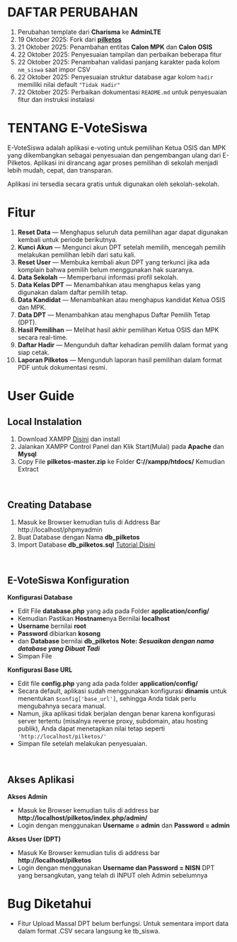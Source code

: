 # DAFTAR PERUBAHAN
<ol>
  <li>Perubahan template dari <b>Charisma</b> ke <b>AdminLTE</b></li>
  <li>19 Oktober 2025: Fork dari <b><a href="https://github.com/fpls-software/pilketos">pilketos</a></b> </li>
  <li>21 Oktober 2025: Penambahan entitas <b>Calon MPK</b> dan <b>Calon OSIS</b></li>
  <li>22 Oktober 2025: Penyesuaian tampilan dan perbaikan beberapa fitur</li>
  <li>22 Oktober 2025: Penambahan validasi panjang karakter pada kolom <code>nm_siswa</code> saat impor CSV</li>
  <li>22 Oktober 2025: Penyesuaian struktur database agar kolom <code>hadir</code> memiliki nilai default <code>"Tidak Hadir"</code></li>
  <li>22 Oktober 2025: Perbaikan dokumentasi <code>README.md</code> untuk penyesuaian fitur dan instruksi instalasi</li>
</ol>


# TENTANG E-VoteSiswa
E-VoteSiswa adalah aplikasi e-voting untuk pemilihan Ketua OSIS dan MPK yang dikembangkan sebagai penyesuaian dan pengembangan ulang dari E-Pilketos. Aplikasi ini dirancang agar proses pemilihan di sekolah menjadi lebih mudah, cepat, dan transparan.

Aplikasi ini tersedia secara gratis untuk digunakan oleh sekolah-sekolah. 

# Fitur
<ol>
  <li><b>Reset Data</b> — Menghapus seluruh data pemilihan agar dapat digunakan kembali untuk periode berikutnya.</li>
  <li><b>Kunci Akun</b> — Mengunci akun DPT setelah memilih, mencegah pemilih melakukan pemilihan lebih dari satu kali.</li>
  <li><b>Reset User</b> — Membuka kembali akun DPT yang terkunci jika ada komplain bahwa pemilih belum menggunakan hak suaranya.</li>
  <li><b>Data Sekolah</b> — Memperbarui informasi profil sekolah.</li>
  <li><b>Data Kelas DPT</b> — Menambahkan atau menghapus kelas yang digunakan dalam daftar pemilih tetap.</li>
  <li><b>Data Kandidat</b> — Menambahkan atau menghapus kandidat Ketua OSIS dan MPK.</li>
  <li><b>Data DPT</b> — Menambahkan atau menghapus Daftar Pemilih Tetap (DPT).</li>
  <li><b>Hasil Pemilihan</b> — Melihat hasil akhir pemilihan Ketua OSIS dan MPK secara real-time.</li>
  <li><b>Daftar Hadir</b> — Mengunduh daftar kehadiran pemilih dalam format yang siap cetak.</li>
  <li><b>Laporan Pilketos</b> — Mengunduh laporan hasil pemilihan dalam format PDF untuk dokumentasi resmi.</li>
</ol>


# User Guide
<h2>Local Instalation</h2>
<ol>
	<li>Download XAMPP <a href="https://www.apachefriends.org/download.html" target="_blank">Disini</a> dan install</li>
	<li>Jalankan XAMPP Control Panel dan Klik Start(Mulai) pada <b>Apache</b> dan <b>Mysql</b></li>
	<li>Copy File <b>pilketos-master.zip</b> ke Folder <b>C://xampp/htdocs/</b> Kemudian Extract</li>
</ol>
<br/>
<h2>Creating Database</h2>
<ol>
	<li>Masuk ke Browser kemudian tulis di Address Bar http://localhost/phpmyadmin</li>
	<li>Buat Database dengan Nama <b>db_pilketos</b></li>
	<li>Import Database <b>db_pilketos.sql</b> <a href="https://www.domainesia.com/panduan/cara-import-database-mysql-di-phpmyadmin/" target="_blank">Tutorial Disini</a></li>
</ol>
<br/>
<h2>E-VoteSiswa Konfiguration</h2>
<b>Konfigurasi Database</b>
<ul>
	<li>Edit File <b>database.php</b> yang ada pada Folder <b>application/config/</b></li>
	<li>Kemudian Pastikan <b>Hostname</b>nya Bernilai <b>localhost</b></li>
	<li><b>Username</b> bernilai <b>root</b></li>
	<li><b>Password</b> dibiarkan <b>kosong</b></li>
	<li>dan <b>Database</b> bernilai <b>db_pilketos</b> <b>Note: <i>Sesuaikan dengan nama database yang Dibuat Tadi</i></b></li>
	<li>Simpan File</li>
		
</ul>
<b>Konfigurasi Base URL</b>
<ul>
  <li>Edit file <b>config.php</b> yang ada pada folder <b>application/config/</b></li>
  <li>Secara default, aplikasi sudah menggunakan konfigurasi <b>dinamis</b> untuk menentukan <code>$config['base_url']</code>, sehingga Anda tidak perlu mengubahnya secara manual.</li>
  <li>Namun, jika aplikasi tidak berjalan dengan benar karena konfigurasi server tertentu (misalnya reverse proxy, subdomain, atau hosting publik), Anda dapat menetapkan nilai tetap seperti <code>'http://localhost/pilketos/'</code></li>
  <li>Simpan file setelah melakukan penyesuaian.</li>
</ul>
<br/>
<h2>Akses Aplikasi</h2>
<b>Akses Admin</b>
<ul> 
	<li>Masuk ke Browser kemudian tulis di address bar <b>http://localhost/pilketos/index.php/admin/</b></li>
	<li>Login dengan menggunakan <b>Username = admin</b> dan <b>Password = admin</b></li> 
</ul>
<b>Akses User (DPT)</b>
<ul> 
	<li>Masuk Ke Browser kemudian tulis di address bar <b>http://localhost/pilketos</b></li>
	<li>Login dengan menggunakan <b>Username dan Password = NISN</b> DPT yang bersangkutan, yang telah di INPUT oleh Admin sebelumnya</li>
</ul>

# Bug Diketahui
- Fitur Upload Massal DPT belum berfungsi. Untuk sementara import data dalam format .CSV secara langsung ke tb_siswa. 



 
